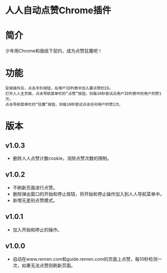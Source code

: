 人人自动点赞Chrome插件
=========

# 简介

少年用Chrome和我结下契约，成为点赞狂魔吧！

# 功能

    安装插件后，点击手形按钮，在用户ID列表中加入要点赞的ID。
    打开人人主页面，点击导航菜单栏的“点赞”按钮，则每10秒尝试点用户ID列表中的用户的赞1次。
    点击导航菜单栏的“狂魔”按钮，则每10秒尝试点击任何用户的赞1次。

# 版本

## v1.0.3

* 删除人人点赞计数cookie，消除点赞次数的限制。

## v1.0.2

* 不刷新页面进行点赞。
* 删除弹出窗口的开始和停止按钮，将开始和停止操作加入到人人导航菜单中。
* 新增无差别点赞模式。

## v1.0.1

* 加入开始和停止的操作。

## v1.0.0

* 自动在www.renren.com和guide.renren.com的页面上点赞，每10秒检测一次，如果无法点赞则刷新页面。